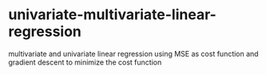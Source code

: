 # univariate-multivariate-linear-regression
multivariate and univariate linear regression using MSE as cost function and gradient descent to minimize the cost function


